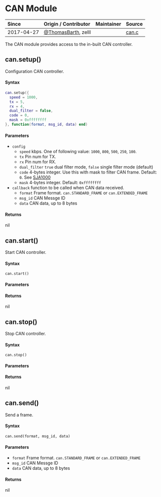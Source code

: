 # CAN Module
| Since  | Origin / Contributor  | Maintainer  | Source  |
| :----- | :-------------------- | :---------- | :------ |
| 2017-04-27 | [@ThomasBarth](https://github.com/ThomasBarth/ESP32-CAN-Driver/), zelll | | [can.c](../../../components/modules/can.c)|

The CAN module provides access to the in-built CAN controller.


## can.setup()
Configuration CAN controller.

#### Syntax
```lua
can.setup({
  speed = 1000,
  tx = 5,
  rx = 4,
  dual_filter = false,
  code = 0,
  mask = 0xffffffff
}, function(format, msg_id, data) end)
```

#### Parameters
- `config`
  - `speed` kbps. One of following value: `1000`, `800`, `500`, `250`, `100`.
  - `tx` Pin num for TX.
  - `rx` Pin num for RX.
  - `dual_filter` `true` dual filter mode, `false` single filter mode (default)
  - `code` 4-bytes integer. Use this with mask to filter CAN frame. Default: `0`. See [SJA1000](http://www.nxp.com/documents/data_sheet/SJA1000.pdf)
  - `mask` 4-bytes integer. Default: `0xffffffff`
- `callback` function to be called when CAN data received.
  - `format` Frame format. `can.STANDARD_FRAME` or `can.EXTENDED_FRAME`
  - `msg_id` CAN Messge ID
  - `data` CAN data, up to 8 bytes
  
#### Returns
nil


## can.start()
Start CAN controller.

#### Syntax
`can.start()`

#### Parameters

#### Returns
nil


## can.stop()
Stop CAN controller.

#### Syntax
`can.stop()`

#### Parameters

#### Returns
nil


## can.send()
Send a frame.

#### Syntax
`can.send(format, msg_id, data)`

#### Parameters
- `format` Frame format. `can.STANDARD_FRAME` or `can.EXTENDED_FRAME`
- `msg_id` CAN Messge ID
- `data` CAN data, up to 8 bytes
  
#### Returns
nil
